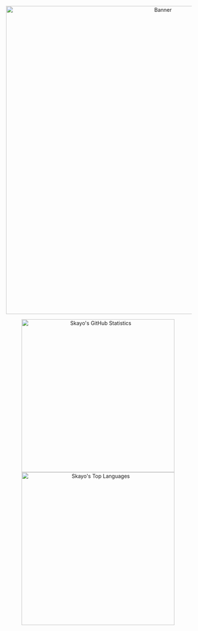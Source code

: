<p align="center">
 <a href="https://skayo.dev" title="Go to Skayo's Website">
  <img alt="Banner" src="https://user-images.githubusercontent.com/10259118/157099459-39a2013c-a63a-4e05-860c-bd25b3d73133.png" width="836" hspace="3">
 </a>
</p>

<p align="center">
 <a href="https://github.com/Skayo#js-contribution-activity" title="View Skayo's Activity">
  <img alt="Skayo's GitHub Statistics" src="https://github-readme-stats.vercel.app/api?username=Skayo&count_private=true&include_all_commits=true&theme=dark&icon_color=fff&line_height=29&show_icons=true&hide_border=true&border_radius=15&hide_title=true" width="415" hspace="3">
 </a>
  
 <a href="https://github.com/Skayo?tab=repositories" title="View Skayo's Repositories">
  <img alt="Skayo's Top Languages" src="https://github-readme-stats.vercel.app/api/top-langs/?username=Skayo&theme=dark&layout=compact&hide_border=true&border_radius=15&hide_title=true" width="415" hspace="3">
 </a>
</p>
